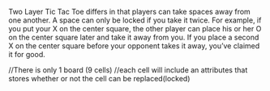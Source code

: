 Two Layer Tic Tac Toe differs in that players can take spaces away from one another. A space can only
be locked if you take it twice. For example, if you put your X on the center square, the other player can
place his or her O on the center square later and take it away from you. If you place a second X on the
center square before your opponent takes it away, you’ve claimed it for good.

//There is only 1 board (9 cells)
//each cell will include an attributes that stores whether or not the cell can be replaced(locked)

